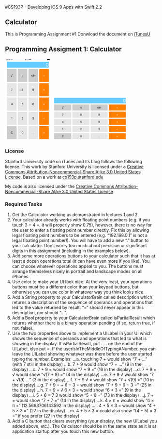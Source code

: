 #CS193P - Developing iOS 9 Apps with Swift 2.2

## Calculator 
This is Programming Assignment #1
Donwload the document on [iTunesU]( http://apple.co/1OapOAg)


## Programming Assigment 1: Calculator
<img src="https://github.com/oliverbarreto/CS193p2016_Calculator1/blob/master/Calculator1.png" width= "30%">
<img src="https://github.com/oliverbarreto/CS193p2016_Calculator1/blob/master/Calculator2.png" width="50%">

### License
Stanford University code on iTunes and Its blog follows the following license. This work by Stanford University is licensed under a [Creative Commons Attribution-Noncommercial-Share Alike 3.0 United States License](http://creativecommons.org/licenses/by-nc-sa/3.0/us/). Based on a work at [cs193p.stanford.edu](http://cs193p.stanford.edu/)

My code is also licensed under the [Creative Commons Attribution-Noncommercial-Share Alike 3.0 United States License](http://creativecommons.org/licenses/by-nc-sa/3.0/us/)
<!---
![Calculator](https://github.com/oliverbarreto/CS193p2016_Calculator1/blob/master/Calculator1.png "Logo Title Text 1")
-->


### Required Tasks
1. Get the Calculator working as demonstrated in lectures 1 and 2.
2. Your calculator already works with floating point numbers (e.g. if you touch 3 ÷ 4 =, it will properly show 0.75), however, there is no way for the user to enter a floating point number directly. Fix this by allowing legal floating point numbers to be entered (e.g. “192.168.0.1” is not a legal floating point number!). You will have to add a new “.” button to your calculator. Don’t worry too much about precision or significant digits in this assignment (including in the examples below).
3. Add some more operations buttons to your calculator such that it has at least a dozen operations total (it can have even more if you like). You can choose whatever operations appeal to you. The buttons must arrange themselves nicely in portrait and landscape modes on all iPhones.
4. Use color to make your UI look nice. At the very least, your operations buttons must be a different color than your keypad buttons, but otherwise you can use color in whatever way you think looks nice.
5. Add a String property to your CalculatorBrain called description which returns a description of the sequence of operands and operations that led to the value returned by result. “=“ should never appear in this description, nor should “...”.
6. Add a Bool property to your CalculatorBrain called isPartialResult which returns whether there is a binary operation pending (if so, return true, if not, false).
7. Use the two properties above to implement a UILabel in your UI which shows the sequence of operands and operations that led to what is showing in the display. If isPartialResult, put . . . on the end of the UILabel, else put =. If the userIsInTheMiddleOfTypingANumber, you can leave the UILabel showing whatever was there before the user started typing the number. Examples:
...a. touching 7 + would show “7 + ...” (with 7 still in the display)
...b. 7 + 9 would show “7 + ...” (9 in the display)
...c. 7 + 9 = would show “7 + 9 =” (16 in the display)
...d. 7 + 9 = √ would show “√(7 + 9) =” (4 in the display)
...e. 7 + 9 √ would show “7 + √(9) ...” (3 in the display)
...f. 7 + 9 √ = would show “7 + √(9) =“ (10 in the display)
...g. 7 + 9 = + 6 + 3 = would show “7 + 9 + 6 + 3 =” (25 in the display)
...h. 7 + 9 = √ 6 + 3 = would show “6 + 3 =” (9 in the display)
...i. 5 + 6 = 7 3 would show “5 + 6 =” (73 in the display)
...j. 7 + = would show “7 + 7 =” (14 in the display)
...k. 4 × π = would show “4 × π =“ (12.5663706143592 in the display)
...l. 4 + 5 × 3 = would show “4 + 5 × 3 =” (27 in the display)
...m. 4 + 5 × 3 = could also show “(4 + 5) × 3 =” if you prefer (27 in the display)
8. Add a C button that clears everything (your display, the new UILabel you added above, etc.). The Calculator should be in the same state as it is at application startup after you touch this new button.